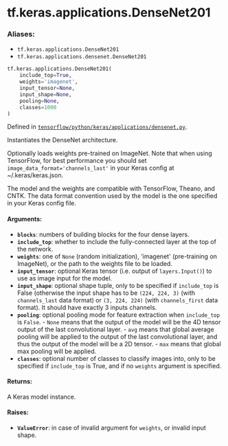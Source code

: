 <div itemscope itemtype="http://developers.google.com/ReferenceObject">
<meta itemprop="name" content="tf.keras.applications.DenseNet201" />
</div>

# tf.keras.applications.DenseNet201

### Aliases:

* `tf.keras.applications.DenseNet201`
* `tf.keras.applications.densenet.DenseNet201`

``` python
tf.keras.applications.DenseNet201(
    include_top=True,
    weights='imagenet',
    input_tensor=None,
    input_shape=None,
    pooling=None,
    classes=1000
)
```



Defined in [`tensorflow/python/keras/applications/densenet.py`](https://www.tensorflow.org/code/tensorflow/python/keras/applications/densenet.py).

Instantiates the DenseNet architecture.

Optionally loads weights pre-trained
on ImageNet. Note that when using TensorFlow,
for best performance you should set
`image_data_format='channels_last'` in your Keras config
at ~/.keras/keras.json.

The model and the weights are compatible with
TensorFlow, Theano, and CNTK. The data format
convention used by the model is the one
specified in your Keras config file.

#### Arguments:

* <b>`blocks`</b>: numbers of building blocks for the four dense layers.
* <b>`include_top`</b>: whether to include the fully-connected
        layer at the top of the network.
* <b>`weights`</b>: one of `None` (random initialization),
          'imagenet' (pre-training on ImageNet),
          or the path to the weights file to be loaded.
* <b>`input_tensor`</b>: optional Keras tensor (i.e. output of `layers.Input()`)
        to use as image input for the model.
* <b>`input_shape`</b>: optional shape tuple, only to be specified
        if `include_top` is False (otherwise the input shape
        has to be `(224, 224, 3)` (with `channels_last` data format)
        or `(3, 224, 224)` (with `channels_first` data format).
        It should have exactly 3 inputs channels.
* <b>`pooling`</b>: optional pooling mode for feature extraction
        when `include_top` is `False`.
        - `None` means that the output of the model will be
            the 4D tensor output of the
            last convolutional layer.
        - `avg` means that global average pooling
            will be applied to the output of the
            last convolutional layer, and thus
            the output of the model will be a 2D tensor.
        - `max` means that global max pooling will
            be applied.
* <b>`classes`</b>: optional number of classes to classify images
        into, only to be specified if `include_top` is True, and
        if no `weights` argument is specified.


#### Returns:

A Keras model instance.


#### Raises:

* <b>`ValueError`</b>: in case of invalid argument for `weights`,
        or invalid input shape.